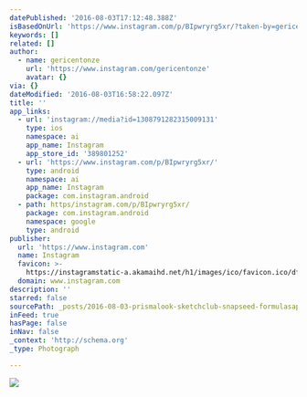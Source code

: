 ```yaml
---
datePublished: '2016-08-03T17:12:48.388Z'
isBasedOnUrl: 'https://www.instagram.com/p/BIpwryrg5xr/?taken-by=gericentonze'
keywords: []
related: []
author:
  - name: gericentonze
    url: 'https://www.instagram.com/gericentonze'
    avatar: {}
via: {}
dateModified: '2016-08-03T16:58:22.097Z'
title: ''
app_links:
  - url: 'instagram://media?id=1308791282315009131'
    type: ios
    namespace: ai
    app_name: Instagram
    app_store_id: '389801252'
  - url: 'https://www.instagram.com/p/BIpwryrg5xr/'
    type: android
    namespace: ai
    app_name: Instagram
    package: com.instagram.android
  - path: https/instagram.com/p/BIpwryrg5xr/
    package: com.instagram.android
    namespace: google
    type: android
publisher:
  url: 'https://www.instagram.com'
  name: Instagram
  favicon: >-
    https://instagramstatic-a.akamaihd.net/h1/images/ico/favicon.ico/dfa85bb1fd63.ico
  domain: www.instagram.com
description: ''
starred: false
sourcePath: _posts/2016-08-03-prismalook-sketchclub-snapseed-formulasapp-fleursfriday.md
inFeed: true
hasPage: false
inNav: false
_context: 'http://schema.org'
_type: Photograph

---
```

![](https://imgflo.herokuapp.com/graph/vahj1ThiexotieMo/bbe58d9acfa5467e6717064e5528ddd6/noop.jpg?input=https%3A%2F%2Fscontent.cdninstagram.com%2Ft51.2885-15%2Fs640x640%2Fsh0.08%2Fe35%2F13712246_1766244210256211_1901133645_n.jpg%3Fig_cache_key%3DMTMwODc5MTI4MjMxNTAwOTEzMQ%253D%253D.2)